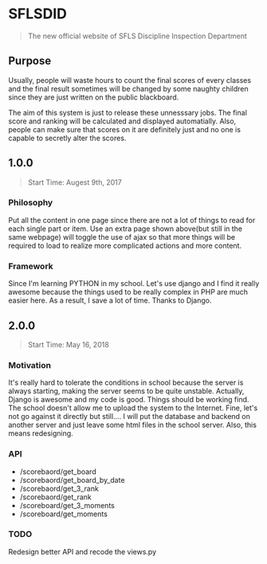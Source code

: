 # SFLSDID
> The new official website of SFLS Discipline Inspection Department

## Purpose
Usually, people will waste hours to count the final scores of every classes and the final result sometimes will be changed by some naughty children since they are just written on the public blackboard.

The aim of this system is just to release these unnesssary jobs. The final score and ranking will be calculated and displayed automatially. Also, people can make sure that scores on it are definitely just and no one is capable to secretly alter the scores.

## 1.0.0
> Start Time: Augest 9th, 2017
### Philosophy
Put all the content in one page since there are not a lot of things to read for each single part or item. Use an extra page shown above(but still in the same webpage) will toggle the use of ajax so that more things will be required to load to realize more complicated actions and more content.
### Framework
Since I'm learning PYTHON in my school. Let's use django and I find it really awesome because the things used to be really complex in PHP are much easier here. As a result, I save a lot of time. Thanks to Django.

## 2.0.0
> Start Time: May 16, 2018

### Motivation  
It's really hard to tolerate the conditions in school because the server is always starting, making the server seems to be quite unstable.
Actually, Django is awesome and my code is good. Things should be working find.
The school doesn't allow me to upload the system to the Internet. Fine, let's not go against it directly but still....
I will put the database and backend on another server and just leave some html files in the school server.
Also, this means redesigning.

### API
+ /scorebaord/get_board
+ /scorebaord/get_board_by_date
+ /scorebaord/get_3_rank
+ /scorebaord/get_rank
+ /scoreboard/get_3_moments
+ /scoreboard/get_moments

### TODO
Redesign better API and recode the views.py


